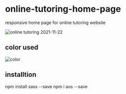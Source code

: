 # online-tutoring-home-page
responsive home page for online tutoring website 

![online tutoring 2021-11-22](https://user-images.githubusercontent.com/76250695/154289340-4e7df77f-3a3d-469f-bbe8-54303c4841e5.png)

## color used
![color](https://user-images.githubusercontent.com/76250695/154289310-262198fd-de3e-4ce2-8486-5e1fbbf881fd.png)

## installtion
npm install sass --save 
npm i aos --save

